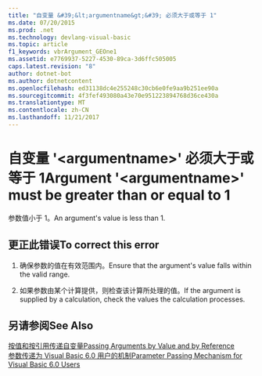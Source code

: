 ```yaml
---
title: "自变量 &#39;&lt;argumentname&gt;&#39; 必须大于或等于 1"
ms.date: 07/20/2015
ms.prod: .net
ms.technology: devlang-visual-basic
ms.topic: article
f1_keywords: vbrArgument_GEOne1
ms.assetid: e7769937-5227-4530-89ca-3d6ffc505005
caps.latest.revision: "8"
author: dotnet-bot
ms.author: dotnetcontent
ms.openlocfilehash: ed31138dc4e255248c30cb6e0fe9aa9b251ee90a
ms.sourcegitcommit: 4f3fef493080a43e70e951223894768d36ce430a
ms.translationtype: MT
ms.contentlocale: zh-CN
ms.lasthandoff: 11/21/2017
---
```

# <a name="argument-39ltargumentnamegt39-must-be-greater-than-or-equal-to-1"></a><span data-ttu-id="2585b-102">自变量 &#39;&lt;argumentname&gt;&#39; 必须大于或等于 1</span><span class="sxs-lookup"><span data-stu-id="2585b-102">Argument &#39;&lt;argumentname&gt;&#39; must be greater than or equal to 1</span></span>
<span data-ttu-id="2585b-103">参数值小于 1。</span><span class="sxs-lookup"><span data-stu-id="2585b-103">An argument's value is less than 1.</span></span>  
  
## <a name="to-correct-this-error"></a><span data-ttu-id="2585b-104">更正此错误</span><span class="sxs-lookup"><span data-stu-id="2585b-104">To correct this error</span></span>  
  
1.  <span data-ttu-id="2585b-105">确保参数的值在有效范围内。</span><span class="sxs-lookup"><span data-stu-id="2585b-105">Ensure that the argument's value falls within the valid range.</span></span>  
  
2.  <span data-ttu-id="2585b-106">如果参数由某个计算提供，则检查该计算所处理的值。</span><span class="sxs-lookup"><span data-stu-id="2585b-106">If the argument is supplied by a calculation, check the values the calculation processes.</span></span>  
  
## <a name="see-also"></a><span data-ttu-id="2585b-107">另请参阅</span><span class="sxs-lookup"><span data-stu-id="2585b-107">See Also</span></span>  
 [<span data-ttu-id="2585b-108">按值和按引用传递自变量</span><span class="sxs-lookup"><span data-stu-id="2585b-108">Passing Arguments by Value and by Reference</span></span>](../../visual-basic/programming-guide/language-features/procedures/passing-arguments-by-value-and-by-reference.md)  
 [<span data-ttu-id="2585b-109">参数传递为 Visual Basic 6.0 用户的机制</span><span class="sxs-lookup"><span data-stu-id="2585b-109">Parameter Passing Mechanism for Visual Basic 6.0 Users</span></span>](http://msdn.microsoft.com/en-us/0fa2b0dc-aa1c-4797-bbd6-aa13c611cab2)

